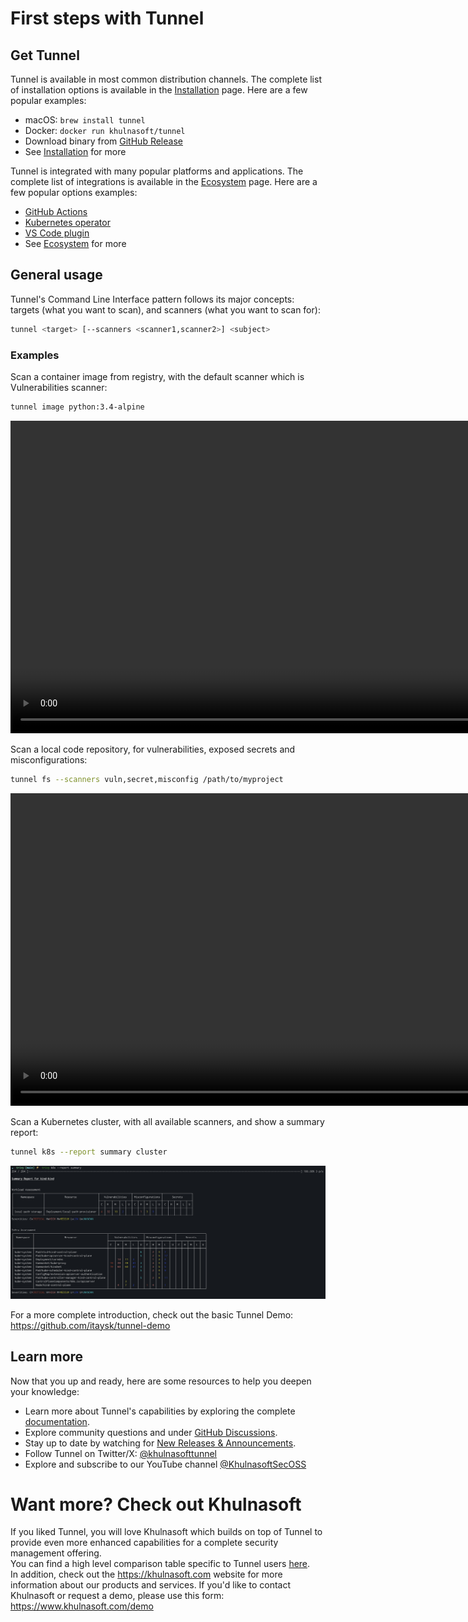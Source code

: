 # First steps with Tunnel

## Get Tunnel

Tunnel is available in most common distribution channels. The complete list of installation options is available in the [Installation](./installation.md) page. Here are a few popular examples:

- macOS: `brew install tunnel`
- Docker: `docker run khulnasoft/tunnel`
- Download binary from [GitHub Release](https://github.com/khulnasoft/tunnel/releases/latest/)
- See [Installation](./installation.md) for more

Tunnel is integrated with many popular platforms and applications. The complete list of integrations is available in the [Ecosystem](../ecosystem/index.md) page. Here are a few popular options examples:

- [GitHub Actions](https://github.com/khulnasoft/tunnel-action)
- [Kubernetes operator](https://github.com/khulnasoft/tunnel-operator)
- [VS Code plugin](https://github.com/khulnasoft/tunnel-vscode-extension)
- See [Ecosystem](../ecosystem/index.md) for more

## General usage

Tunnel's Command Line Interface pattern follows its major concepts: targets (what you want to scan), and scanners (what you want to scan for):

```bash
tunnel <target> [--scanners <scanner1,scanner2>] <subject>
```

### Examples

Scan a container image from registry, with the default scanner which is Vulnerabilities scanner:

```bash
tunnel image python:3.4-alpine
```

<video width="1000" muted controls>
  <source src="https://user-images.githubusercontent.com/1161307/171013513-95f18734-233d-45d3-aaf5-d6aec687db0e.mov" type="video/mp4" />
</video>

Scan a local code repository, for vulnerabilities, exposed secrets and misconfigurations:

```bash
tunnel fs --scanners vuln,secret,misconfig /path/to/myproject
```

<video width="1000" muted controls>
  <source src="https://user-images.githubusercontent.com/1161307/171013917-b1f37810-f434-465c-b01a-22de036bd9b3.mov" type="video/mp4" />
</video>

Scan a Kubernetes cluster, with all available scanners, and show a summary report:

```bash
tunnel k8s --report summary cluster
```

<img src="../imgs/tunnel-k8s.png" width="1000" alt="tunnel-k8s"/>

For a more complete introduction, check out the basic Tunnel Demo: <https://github.com/itaysk/tunnel-demo>

## Learn more

Now that you up and ready, here are some resources to help you deepen your knowledge:

- Learn more about Tunnel's capabilities by exploring the complete [documentation](../docs/index.md).
- Explore community questions and under [GitHub Discussions](https://github.com/khulnasoft/tunnel/discussions).
- Stay up to date by watching for [New Releases & Announcements](https://github.com/khulnasoft/tunnel/discussions/categories/announcements).
- Follow Tunnel on Twitter/X: [@khulnasofttunnel](https://x.com/khulnasofttunnel)
- Explore and subscribe to our YouTube channel [@KhulnasoftSecOSS](http://youtube.com/@khulnasoftoss)

# Want more? Check out Khulnasoft

If you liked Tunnel, you will love Khulnasoft which builds on top of Tunnel to provide even more enhanced capabilities for a complete security management offering.  
You can find a high level comparison table specific to Tunnel users [here](../commercial/compare.md).  
In addition, check out the <https://khulnasoft.com> website for more information about our products and services.
If you'd like to contact Khulnasoft or request a demo, please use this form: <https://www.khulnasoft.com/demo>
